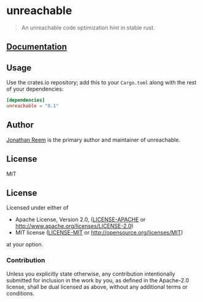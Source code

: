 # unreachable

> An unreachable code optimization hint in stable rust.

## [Documentation](https://crates.fyi/crates/unreachable/0.1.1)

## Usage

Use the crates.io repository; add this to your `Cargo.toml` along
with the rest of your dependencies:

```toml
[dependencies]
unreachable = "0.1"
```

## Author

[Jonathan Reem](https://medium.com/@jreem) is the primary author and maintainer of unreachable.

## License

MIT


## License

Licensed under either of

 * Apache License, Version 2.0, ([LICENSE-APACHE](LICENSE-APACHE) or http://www.apache.org/licenses/LICENSE-2.0)
 * MIT license ([LICENSE-MIT](LICENSE-MIT) or http://opensource.org/licenses/MIT)

at your option.

### Contribution

Unless you explicitly state otherwise, any contribution intentionally
submitted for inclusion in the work by you, as defined in the Apache-2.0
license, shall be dual licensed as above, without any additional terms or
conditions.
